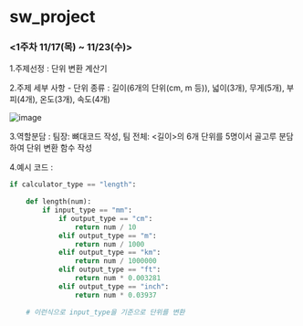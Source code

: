 # sw_project
### <1주차 11/17(목) ~ 11/23(수)>
1.주제선정 : 단위 변환 계산기

2.주제 세부 사항 - 단위 종류 : 길이(6개의 단위(cm, m 등)), 넓이(3개), 무게(5개), 부피(4개), 온도(3개), 속도(4개)

![image](https://user-images.githubusercontent.com/115673103/202969239-00c104e7-3788-4dd6-809a-6fc991f333bc.png)

3.역할분담 : 
팀장: 뼈대코드 작성,
팀 전체: <길이>의 6개 단위를 5명이서 골고루 분담하여 단위 변환 함수 작성 

4.예시 코드 : 
```python
if calculator_type == "length":
    
    def length(num):
        if input_type == "mm":
            if output_type == "cm":
                return num / 10
            elif output_type == "m":
                return num / 1000               
            elif output_type == "km":
                return num / 1000000
            elif output_type == "ft":
                return num * 0.003281
            elif output_type == "inch":
                return num * 0.03937
            
    # 이런식으로 input_type을 기준으로 단위를 변환
```
